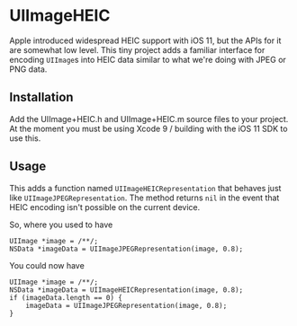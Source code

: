 # UIImageHEIC

Apple introduced widespread HEIC support with iOS 11, but the APIs for it are somewhat low level. This tiny project adds a familiar interface for encoding `UIImage`s into HEIC data similar to what we're doing with JPEG or PNG data.

## Installation

Add the UIImage+HEIC.h and UIImage+HEIC.m source files to your project. At the moment you must be using Xcode 9 / building with the iOS 11 SDK to use this.

## Usage

This adds a function named `UIImageHEICRepresentation` that behaves just like `UIImageJPEGRepresentation`. The method returns `nil` in the event that HEIC encoding isn't possible on the current device.

So, where you used to have

```
UIImage *image = /**/;
NSData *imageData = UIImageJPEGRepresentation(image, 0.8);
```

You could now have

```
UIImage *image = /**/;
NSData *imageData = UIImageHEICRepresentation(image, 0.8);
if (imageData.length == 0) {
    imageData = UIImageJPEGRepresentation(image, 0.8);
}
```
